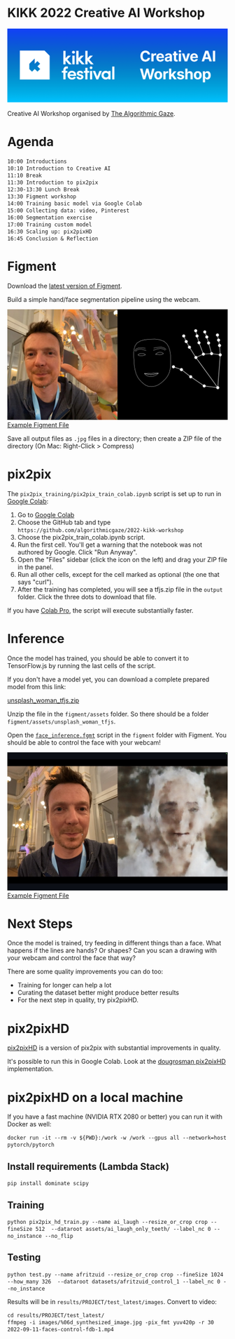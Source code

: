 # KIKK 2022 Creative AI Workshop

![Banner](.github/kikk-creative-ai-banner.png)

Creative AI Workshop organised by [The Algorithmic Gaze](https://algorithmicgaze.com/).

# Agenda

```
10:00 Introductions
10:10 Introduction to Creative AI
11:10 Break
11:30 Introduction to pix2pix
12:30-13:30 Lunch Break
13:30 Figment workshop
14:00 Training basic model via Google Colab
15:00 Collecting data: video, Pinterest
16:00 Segmentation exercise
17:00 Training custom model
16:30 Scaling up: pix2pixHD
16:45 Conclusion & Reflection
```

# Figment

Download the [latest version of Figment](https://figmentapp.com/download/).

Build a simple hand/face segmentation pipeline using the webcam.

![Example output](.github/figment-segmentation-result.jpg)
[Example Figment File](figment/face_segmentation_webcam.fgmt)

Save all output files as `.jpg` files in a directory; then create a ZIP file of the directory (On Mac: Right-Click > Compress)

# pix2pix

The `pix2pix_training/pix2pix_train_colab.ipynb` script is set up to run in [Google Colab](https://colab.research.google.com/):

1. Go to [Google Colab](https://colab.research.google.com/)
2. Choose the GitHub tab and type `https://github.com/algorithmicgaze/2022-kikk-workshop`
3. Choose the pix2pix_train_colab.ipynb script.
4. Run the first cell. You'll get a warning that the notebook was not authored by Google. Click "Run Anyway".
5. Open the "Files" sidebar (click the icon on the left) and drag your ZIP file in the panel.
6. Run all other cells, except for the cell marked as optional (the one that says "curl").
7. After the training has completed, you will see a tfjs.zip file in the `output` folder. Click the three dots to download that file.

If you have [Colab Pro](https://colab.research.google.com/signup/pricing), the script will execute substantially faster.

# Inference

Once the model has trained, you should be able to convert it to TensorFlow.js by running the last cells of the script.

If you don't have a model yet, you can download a complete prepared model from this link:

[unsplash_woman_tfjs.zip](https://enigmeta.s3.amazonaws.com/2022-kikk-workshop/unsplash_woman_tfjs.zip)

Unzip the file in the `figment/assets` folder. So there should be a folder `figment/assets/unsplash_woman_tfjs`.

Open the [`face_inference.fgmt`](figment/face_inference.fgmt) script in the `figment` folder with Figment. You should be able to control the face with your webcam!

![Figment Inference Example](.github/figment-inference.jpeg)
[Example Figment File](figment/face_inference.fgmt)

# Next Steps

Once the model is trained, try feeding in different things than a face. What happens if the lines are hands? Or shapes? Can you scan a drawing with your webcam and control the face that way?

There are some quality improvements you can do too:

- Training for longer can help a lot
- Curating the dataset better might produce better results
- For the next step in quality, try pix2pixHD.

# pix2pixHD

[pix2pixHD](https://github.com/NVIDIA/pix2pixHD) is a version of pix2pix with substantial improvements in quality.

It's possible to run this in Google Colab. Look at the [dougrosman pix2pixHD](https://colab.research.google.com/github/dougrosman/pix2pixHD/blob/master/pix2pixHD.ipynb) implementation.

# pix2pixHD on a local machine

If you have a fast machine (NVIDIA RTX 2080 or better) you can run it with Docker as well:

```
docker run -it --rm -v ${PWD}:/work -w /work --gpus all --network=host pytorch/pytorch
```

## Install requirements (Lambda Stack)

```
pip install dominate scipy
```

## Training

```
python pix2pix_hd_train.py --name ai_laugh --resize_or_crop crop --fineSize 512  --dataroot assets/ai_laugh_only_teeth/ --label_nc 0 --no_instance --no_flip
```

## Testing

```
python test.py --name afritzuid --resize_or_crop crop --fineSize 1024 --how_many 326  --dataroot datasets/afritzuid_control_1 --label_nc 0 --no_instance
```

Results will be in `results/PROJECT/test_latest/images`. Convert to video:

```
cd results/PROJECT/test_latest/
ffmpeg -i images/%06d_synthesized_image.jpg -pix_fmt yuv420p -r 30 2022-09-11-faces-control-fdb-1.mp4
```
